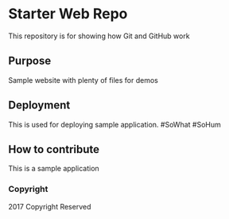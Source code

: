 # Starter Web Repo

This repository is for showing how Git and GitHub work

## Purpose

Sample website with plenty of files for demos

## Deployment

This is used for deploying sample application. #SoWhat #SoHum

## How to contribute

This is a sample application

### Copyright

2017 Copyright Reserved
